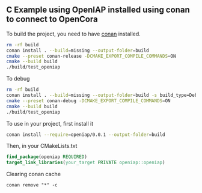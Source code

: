 ## C Example using OpenIAP installed using conan to connect to OpenCora

To build the project, you need to have [conan](https://conan.io/) installed.
```sh
rm -rf build
conan install . --build=missing --output-folder=build
cmake --preset conan-release -DCMAKE_EXPORT_COMPILE_COMMANDS=ON
cmake --build build
./build/test_openiap
```

To debug
```sh
rm -rf build
conan install . --build=missing --output-folder=build -s build_type=Debug
cmake --preset conan-debug -DCMAKE_EXPORT_COMPILE_COMMANDS=ON
cmake --build build
./build/test_openiap
```

To use in your project, first install it
```sh
conan install --require=openiap/0.0.1 --output-folder=build
```

Then, in your CMakeLists.txt
```cmake
find_package(openiap REQUIRED)
target_link_libraries(your_target PRIVATE openiap::openiap)
```

Clearing conan cache
```
conan remove "*" -c
```